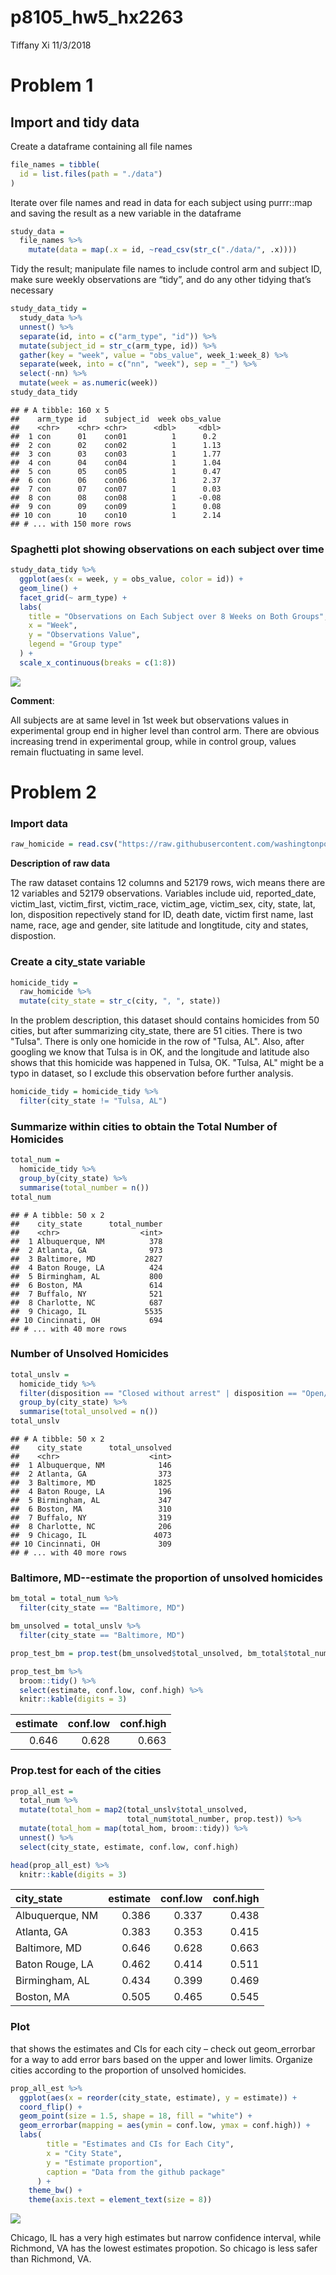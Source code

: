 p8105\_hw5\_hx2263
================
Tiffany Xi
11/3/2018

Problem 1
=========

Import and tidy data
--------------------

Create a dataframe containing all file names

``` r
file_names = tibble(
  id = list.files(path = "./data")
) 
```

Iterate over file names and read in data for each subject using purrr::map and saving the result as a new variable in the dataframe

``` r
study_data = 
  file_names %>% 
    mutate(data = map(.x = id, ~read_csv(str_c("./data/", .x)))) 
```

Tidy the result; manipulate file names to include control arm and subject ID, make sure weekly observations are “tidy”, and do any other tidying that’s necessary

``` r
study_data_tidy = 
  study_data %>% 
  unnest() %>% 
  separate(id, into = c("arm_type", "id")) %>% 
  mutate(subject_id = str_c(arm_type, id)) %>%
  gather(key = "week", value = "obs_value", week_1:week_8) %>% 
  separate(week, into = c("nn", "week"), sep = "_") %>% 
  select(-nn) %>% 
  mutate(week = as.numeric(week))
study_data_tidy
```

    ## # A tibble: 160 x 5
    ##    arm_type id    subject_id  week obs_value
    ##    <chr>    <chr> <chr>      <dbl>     <dbl>
    ##  1 con      01    con01          1      0.2 
    ##  2 con      02    con02          1      1.13
    ##  3 con      03    con03          1      1.77
    ##  4 con      04    con04          1      1.04
    ##  5 con      05    con05          1      0.47
    ##  6 con      06    con06          1      2.37
    ##  7 con      07    con07          1      0.03
    ##  8 con      08    con08          1     -0.08
    ##  9 con      09    con09          1      0.08
    ## 10 con      10    con10          1      2.14
    ## # ... with 150 more rows

### Spaghetti plot showing observations on each subject over time

``` r
study_data_tidy %>% 
  ggplot(aes(x = week, y = obs_value, color = id)) +
  geom_line() +
  facet_grid(~ arm_type) +
  labs(
    title = "Observations on Each Subject over 8 Weeks on Both Groups", 
    x = "Week", 
    y = "Observations Value", 
    legend = "Group type"
  ) +
  scale_x_continuous(breaks = c(1:8))
```

![](p8105_hw5_hx2263_files/figure-markdown_github/spaghetti_plot-1.png)

**Comment**:

All subjects are at same level in 1st week but observations values in experimental group end in higher level than control arm. There are obvious increasing trend in experimental group, while in control group, values remain fluctuating in same level.

Problem 2
=========

### Import data

``` r
raw_homicide = read.csv("https://raw.githubusercontent.com/washingtonpost/data-homicides/master/homicide-data.csv")
```

**Description of raw data**

The raw dataset contains 12 columns and 52179 rows, wich means there are 12 variables and 52179 observations. Variables include uid, reported\_date, victim\_last, victim\_first, victim\_race, victim\_age, victim\_sex, city, state, lat, lon, disposition repectively stand for ID, death date, victim first name, last name, race, age and gender, site latitude and longtitude, city and states, dispostion.

### Create a city\_state variable

``` r
homicide_tidy = 
  raw_homicide %>% 
  mutate(city_state = str_c(city, ", ", state)) 
```

In the problem description, this dataset should contains homicides from 50 cities, but after summarizing city\_state, there are 51 cities. There is two "Tulsa". There is only one homicide in the row of "Tulsa, AL". Also, after googling we know that Tulsa is in OK, and the longitude and latitude also shows that this homicide was happened in Tulsa, OK. "Tulsa, AL" might be a typo in dataset, so I exclude this observation before further analysis.

``` r
homicide_tidy = homicide_tidy %>% 
  filter(city_state != "Tulsa, AL")
```

### Summarize within cities to obtain the Total Number of Homicides

``` r
total_num = 
  homicide_tidy %>% 
  group_by(city_state) %>%
  summarise(total_number = n())
total_num
```

    ## # A tibble: 50 x 2
    ##    city_state      total_number
    ##    <chr>                  <int>
    ##  1 Albuquerque, NM          378
    ##  2 Atlanta, GA              973
    ##  3 Baltimore, MD           2827
    ##  4 Baton Rouge, LA          424
    ##  5 Birmingham, AL           800
    ##  6 Boston, MA               614
    ##  7 Buffalo, NY              521
    ##  8 Charlotte, NC            687
    ##  9 Chicago, IL             5535
    ## 10 Cincinnati, OH           694
    ## # ... with 40 more rows

### Number of Unsolved Homicides

``` r
total_unslv = 
  homicide_tidy %>% 
  filter(disposition == "Closed without arrest" | disposition == "Open/No arrest") %>% 
  group_by(city_state) %>% 
  summarise(total_unsolved = n())
total_unslv
```

    ## # A tibble: 50 x 2
    ##    city_state      total_unsolved
    ##    <chr>                    <int>
    ##  1 Albuquerque, NM            146
    ##  2 Atlanta, GA                373
    ##  3 Baltimore, MD             1825
    ##  4 Baton Rouge, LA            196
    ##  5 Birmingham, AL             347
    ##  6 Boston, MA                 310
    ##  7 Buffalo, NY                319
    ##  8 Charlotte, NC              206
    ##  9 Chicago, IL               4073
    ## 10 Cincinnati, OH             309
    ## # ... with 40 more rows

### Baltimore, MD--estimate the proportion of unsolved homicides

``` r
bm_total = total_num %>%
  filter(city_state == "Baltimore, MD")

bm_unsolved = total_unslv %>%
  filter(city_state == "Baltimore, MD")

prop_test_bm = prop.test(bm_unsolved$total_unsolved, bm_total$total_number)

prop_test_bm %>% 
  broom::tidy() %>%
  select(estimate, conf.low, conf.high) %>%
  knitr::kable(digits = 3)
```

|  estimate|  conf.low|  conf.high|
|---------:|---------:|----------:|
|     0.646|     0.628|      0.663|

### Prop.test for each of the cities

``` r
prop_all_est = 
  total_num %>% 
  mutate(total_hom = map2(total_unslv$total_unsolved, 
                          total_num$total_number, prop.test)) %>% 
  mutate(total_hom = map(total_hom, broom::tidy)) %>% 
  unnest() %>% 
  select(city_state, estimate, conf.low, conf.high)

head(prop_all_est) %>%
  knitr::kable(digits = 3)
```

| city\_state     |  estimate|  conf.low|  conf.high|
|:----------------|---------:|---------:|----------:|
| Albuquerque, NM |     0.386|     0.337|      0.438|
| Atlanta, GA     |     0.383|     0.353|      0.415|
| Baltimore, MD   |     0.646|     0.628|      0.663|
| Baton Rouge, LA |     0.462|     0.414|      0.511|
| Birmingham, AL  |     0.434|     0.399|      0.469|
| Boston, MA      |     0.505|     0.465|      0.545|

### Plot

that shows the estimates and CIs for each city – check out geom\_errorbar for a way to add error bars based on the upper and lower limits. Organize cities according to the proportion of unsolved homicides.

``` r
prop_all_est %>%
  ggplot(aes(x = reorder(city_state, estimate), y = estimate)) +
  coord_flip() + 
  geom_point(size = 1.5, shape = 18, fill = "white") +
  geom_errorbar(mapping = aes(ymin = conf.low, ymax = conf.high)) +
  labs(
        title = "Estimates and CIs for Each City",
        x = "City State",
        y = "Estimate proportion",
        caption = "Data from the github package"
      ) +
    theme_bw() +
    theme(axis.text = element_text(size = 8))
```

![](p8105_hw5_hx2263_files/figure-markdown_github/plot-1.png)

Chicago, IL has a very high estimates but narrow confidence interval, while Richmond, VA has the lowest estimates propotion. So chicago is less safer than Richmond, VA.
